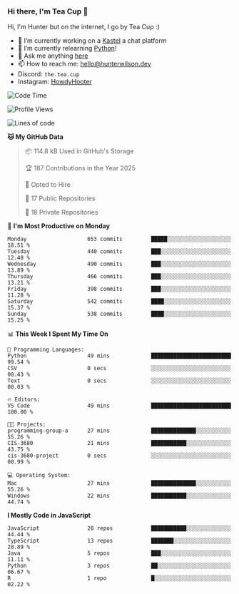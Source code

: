 ### Hi there, I'm Tea Cup 👋 

Hi, I'm Hunter but on the internet, I go by Tea Cup :)

- 🔭 I’m currently working on a [Kastel](https://github.com/KastelApp) a chat platform
- 🌱 I’m currently relearning [Python](https://github.com/TheTeaCup/CIS-3680)!
- 💬 Ask me anything [here](https://github.com/TheTeaCup/TheTeaCup/issues)
- 📫 How to reach me: [hello@hunterwilson.dev](mailto:hello@hunterwilson.dev)
- Discord: `the.tea.cup`
- Instagram: [HowdyHooter](https://instagram.com/HowdyHooter)

<!--START_SECTION:waka-->
![Code Time](http://img.shields.io/badge/Code%20Time-629%20hrs%2042%20mins-blue)

![Profile Views](http://img.shields.io/badge/Profile%20Views-5-blue)

![Lines of code](https://img.shields.io/badge/From%20Hello%20World%20I%27ve%20Written-1.4%20million%20lines%20of%20code-blue)

**🐱 My GitHub Data** 

> 📦 114.8 kB Used in GitHub's Storage 
 > 
> 🏆 187 Contributions in the Year 2025
 > 
> 💼 Opted to Hire
 > 
> 📜 17 Public Repositories 
 > 
> 🔑 18 Private Repositories 
 > 
📅 **I'm Most Productive on Monday** 

```text
Monday                   653 commits         █████░░░░░░░░░░░░░░░░░░░░   18.51 % 
Tuesday                  440 commits         ███░░░░░░░░░░░░░░░░░░░░░░   12.48 % 
Wednesday                490 commits         ███░░░░░░░░░░░░░░░░░░░░░░   13.89 % 
Thursday                 466 commits         ███░░░░░░░░░░░░░░░░░░░░░░   13.21 % 
Friday                   398 commits         ███░░░░░░░░░░░░░░░░░░░░░░   11.28 % 
Saturday                 542 commits         ████░░░░░░░░░░░░░░░░░░░░░   15.37 % 
Sunday                   538 commits         ████░░░░░░░░░░░░░░░░░░░░░   15.25 % 
```


📊 **This Week I Spent My Time On** 

```text
💬 Programming Languages: 
Python                   49 mins             █████████████████████████   99.54 % 
CSV                      0 secs              ░░░░░░░░░░░░░░░░░░░░░░░░░   00.43 % 
Text                     0 secs              ░░░░░░░░░░░░░░░░░░░░░░░░░   00.03 % 

🔥 Editors: 
VS Code                  49 mins             █████████████████████████   100.00 % 

🐱‍💻 Projects: 
programming-group-a      27 mins             ██████████████░░░░░░░░░░░   55.26 % 
CIS-3680                 21 mins             ███████████░░░░░░░░░░░░░░   43.75 % 
cis-3680-project         0 secs              ░░░░░░░░░░░░░░░░░░░░░░░░░   00.99 % 

💻 Operating System: 
Mac                      27 mins             ██████████████░░░░░░░░░░░   55.26 % 
Windows                  22 mins             ███████████░░░░░░░░░░░░░░   44.74 % 
```

**I Mostly Code in JavaScript** 

```text
JavaScript               20 repos            ███████████░░░░░░░░░░░░░░   44.44 % 
TypeScript               13 repos            ███████░░░░░░░░░░░░░░░░░░   28.89 % 
Java                     5 repos             ███░░░░░░░░░░░░░░░░░░░░░░   11.11 % 
Python                   3 repos             ██░░░░░░░░░░░░░░░░░░░░░░░   06.67 % 
R                        1 repo              █░░░░░░░░░░░░░░░░░░░░░░░░   02.22 % 
```




<!--END_SECTION:waka-->
